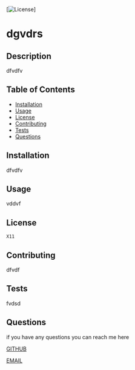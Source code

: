 

  [![License](https://img.shields.io/crates/l/x11?color=green&style=for-the-badge)]

  # dgvdrs 
  
  ## Description
  
  dfvdfv
  
  ## Table of Contents
  * [Installation](#installation)
  * [Usage](#usage)
  * [License](#license)
  * [Contributing](#contributing)
  * [Tests](#tests)
  * [Questions](#questions)
  
  ## Installation
  
  dfvdfv
  
  ## Usage
  
  vddvf

  ## License
  
    X11
  
  ## Contributing
  
  dfvdf
 
  ## Tests
  
  fvdsd
  
  ## Questions
  if you have any questions you can reach me here

  [GITHUB](https://github.com/dfsvdf)
  
  [EMAIL](dfvdfv)
  
  